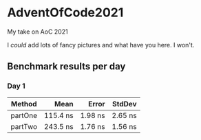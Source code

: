 # AdventOfCode2021
My take on AoC 2021

I _could_ add lots of fancy pictures and what have you here. I won't.


## Benchmark results per day
### Day 1
|  Method |     Mean |   Error |  StdDev |
|-------- |---------:|--------:|--------:|
| partOne | 115.4 ns | 1.98 ns | 2.65 ns |
| partTwo | 243.5 ns | 1.76 ns | 1.56 ns |
